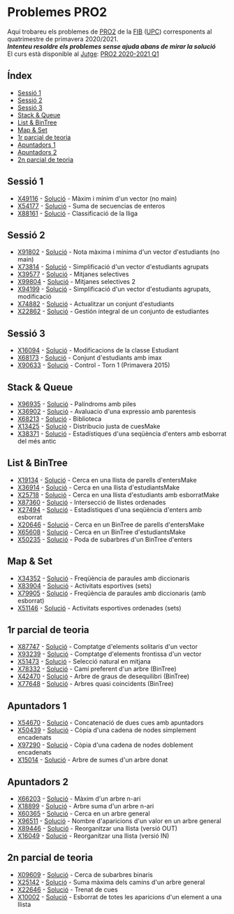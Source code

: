 # Problemes PRO2

Aquí trobareu els problemes de [PRO2](https://www.cs.upc.edu/pro2/) de la [FIB](https://www.fib.upc.edu/) ([UPC](https://www.upc.edu/)) corresponents al quatrimestre de primavera 2020/2021.                            
***Intenteu resoldre els problemes sense ajuda abans de mirar la solució***                      
El curs està disponible al [Jutge](https://jutge.org/): [PRO2 2020-2021 Q1](https://jutge.org/courses/Pro2:PRO2QP2021)

## Índex
- [Sessió 1](https://github.com/miquelt9)
- [Sessió 2](https://github.com/miquelt9)
- [Sessió 3](https://github.com/miquelt9)
- [Stack & Queue](https://github.com/miquelt9)
- [List & BinTree](https://github.com/miquelt9)
- [Map & Set](https://github.com/miquelt9)
- [1r parcial de teoria](https://github.com/miquelt9)
- [Apuntadors 1](https://github.com/miquelt9)
- [Apuntadors 2](https://github.com/miquelt9)
- [2n parcial de teoria](https://github.com/miquelt9)

## Sessió 1
- [X49116](https://jutge.org/X49116) - [Solució](https://github.com/miquelt9/PRO2-FIB/blob/main/Sessio%201/X49116.cc) - Màxim i mínim d'un vector (no main)
- [X54177](https://jutge.org/X54177) - [Solució](https://github.com/miquelt9/PRO2-FIB/blob/main/Sessio%201/X54177.cc) - Suma de secuencias de enteros
- [X88161](https://jutge.org/X88161) - [Solució](https://github.com/miquelt9/PRO2-FIB/blob/main/Sessio%201/X88161.cc) - Classificació de la lliga
## Sessió 2
- [X91802](https://jutge.org/X91802) - [Solució](https://github.com/miquelt9/PRO2-FIB/blob/main/Sessio%202/X91802.cc) - Nota màxima i mínima d'un vector d'estudiants (no main)
- [X73814](https://jutge.org/X73814) - [Solució](https://github.com/miquelt9/PRO2-FIB/blob/main/Sessio%202/X73814.cc) - Simplificació d'un vector d'estudiants agrupats
- [X39577](https://jutge.org/X39577) - [Solució](https://github.com/miquelt9/PRO2-FIB/blob/main/Sessio%202/X39577.cc) - Mitjanes selectives
- [X99804](https://jutge.org/X99804) - [Solució](https://github.com/miquelt9/PRO2-FIB/blob/main/Sessio%202/X99804.cc) - Mitjanes selectives 2
- [X94199](https://jutge.org/X94199) - [Solució](https://github.com/miquelt9/PRO2-FIB/blob/main/Sessio%202/X94199.cc) - Simplificació d'un vector d'estudiants agrupats, modificació
- [X74882](https://jutge.org/X74882) - [Solució](Sessio%202/X74882.cc) - Actualitzar un conjunt d'estudiants
- [X22862](https://jutge.org/X22862) - [Solució](https://github.com/miquelt9/PRO2-FIB/blob/main/Sessio%202/X22862.cc) - Gestión integral de un conjunto de estudiantes
## Sessió 3
- [X16094](https://jutge.org/X16094) - [Solució](https://github.com/miquelt9/PRO2-FIB/tree/main/Sessio%203/X16094) - Modificacions de la classe Estudiant
- [X68173](https://jutge.org/X68173) - [Solució](https://github.com/miquelt9/PRO2-FIB/tree/main/Sessio%203/X68173) - Conjunt d'estudiants amb imax
- [X90633](https://jutge.org/X90633) - [Solució](https://github.com/miquelt9/PRO2-FIB/tree/main/Sessio%203/X90633) - Control - Torn 1 (Primavera 2015)
## Stack & Queue
- [X96935](https://jutge.org/X96935) - [Solució](Stack%20%26%20Queue/X96935.cc) - Palíndroms amb piles
- [X36902](https://jutge.org/X36902) - [Solució](Stack%20%26%20Queue/X36902.cc) - Avaluacio d'una expressio amb parentesis
- [X68213](https://jutge.org/X68213) - [Solució](Stack%20%26%20Queue/X68213.cc) - Biblioteca
- [X13425](https://jutge.org/X13425) - [Solució](Stack%20%26%20Queue/X13425) - Distribucio justa de cuesMake
- [X38371](https://jutge.org/X38371) - [Solució](Stack%20%26%20Queue/X38371.cc) - Estadístiques d'una seqüència d'enters amb esborrat del més antic
## List & BinTree
- [X19134](https://jutge.org/X19134) - [Solució](X19134.cc) - Cerca en una llista de parells d'entersMake
- [X36914](https://jutge.org/X36914) - [Solució](X36914.cc) - Cerca en una llista d'estudiantsMake
- [X25718](https://jutge.org/X25718) - [Solució](X25718.cc) - Cerca en una llista d'estudiants amb esborratMake
- [X87360](https://jutge.org/X87360) - [Solució](X87360.cc) - Intersecció de llistes ordenades
- [X27494](https://jutge.org/X27494) - [Solució](X27494.cc) - Estadístiques d'una seqüència d'enters amb esborrat
- [X20646](https://jutge.org/X20646) - [Solució](X20646.cc) - Cerca en un BinTree de parells d'entersMake
- [X65608](https://jutge.org/X65608) - [Solució](X65608.cc) - Cerca en un BinTree d'estudiantsMake
- [X50235](https://jutge.org/X50235) - [Solució](X50235.cc) - Poda de subarbres d'un BinTree d'enters
## Map & Set
- [X34352](https://jutge.org/X34352) - [Solució](X34352.cc) - Freqüència de paraules amb diccionaris
- [X83904](https://jutge.org/X83904) - [Solució](X83904.cc) - Activitats esportives (sets)
- [X79905](https://jutge.org/X79905) - [Solució](X79905.cc) - Freqüència de paraules amb diccionaris (amb esborrat)
- [X51146](https://jutge.org/X51146) - [Solució](X51146.cc) - Activitats esportives ordenades (sets)
## 1r parcial de teoria
- [X87747](https://jutge.org/X87747) - [Solució](X87747.cc) - Comptatge d'elements solitaris d'un vector
- [X93239](https://jutge.org/X93239) - [Solució](X93239.cc) - Comptatge d'elements frontissa d'un vector
- [X51473](https://jutge.org/X51473) - [Solució](X51473.cc) - Selecció natural en mitjana
- [X78332](https://jutge.org/X78332) - [Solució](X78332.cc) - Camí preferent d'un arbre (BinTree)
- [X42470](https://jutge.org/X42470) - [Solució](X42470.cc) - Arbre de graus de desequilibri (BinTree)
- [X77648](https://jutge.org/X77648) - [Solució](X77648.cc) - Arbres quasi coincidents (BinTree)
## Apuntadors 1
- [X54670](https://jutge.org/X54670) - [Solució](X54670.cc) - Concatenació de dues cues amb apuntadors
- [X50439](https://jutge.org/X50439) - [Solució](X50439.cc) - Còpia d'una cadena de nodes simplement encadenats
- [X97290](https://jutge.org/X97290) - [Solució](X97290.cc) - Còpia d'una cadena de nodes doblement encadenats
- [X15014](https://jutge.org/X15014) - [Solució](X15014.cc) - Arbre de sumes d'un arbre donat
## Apuntadors 2
- [X66203](https://jutge.org/X66203) - [Solució](X66203.cc) - Màxim d'un arbre n-ari
- [X18899](https://jutge.org/X18899) - [Solució](X18899.cc) - Arbre suma d'un arbre n-ari
- [X60365](https://jutge.org/X60365) - [Solució](X60365.cc) - Cerca en un arbre general
- [X96511](https://jutge.org/X96511) - [Solució](X96511.cc) - Nombre d'aparicions d'un valor en un arbre general
- [X89446](https://jutge.org/X89446) - [Solució](X89446.cc) - Reorganitzar una llista (versió OUT)
- [X16049](https://jutge.org/X16049) - [Solució](X16049.cc) - Reorganitzar una llista (versió IN)
## 2n parcial de teoria
- [X09609](https://jutge.org/X09609) - [Solució](X09609.cc) - Cerca de subarbres binaris
- [X25142](https://jutge.org/X25142) - [Solució](X25142.cc) - Suma màxima dels camins d'un arbre general
- [X22646](https://jutge.org/X22646) - [Solució](X22646.cc) - Trenat de cues
- [X10002](https://jutge.org/X10002) - [Solució](X10002.cc) - Esborrat de totes les aparicions d'un element a una llista
